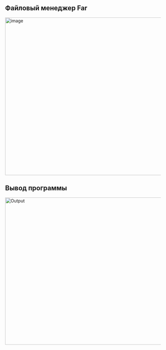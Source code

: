 ## Файловый менеджер Far
<img width="977" height="509" alt="image" src="https://github.com/user-attachments/assets/7987abe7-4948-45cc-88fe-229c326babef" />

## Вывод программы
<img width="980" height="475" alt="Output" src="https://github.com/user-attachments/assets/53be08fd-1e38-47da-9ba1-147743dea51f" />
